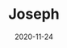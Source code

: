 ---
title: Joseph
description: Joseph is a super minimal content-focused theme for Jekyll.
image: '/assets/img/projects/joseph-preview.jpg'
price: 29
home: https://jekyllthemes.io/theme/joseph-blog-jekyll-theme
demo: https://joseph-jekyll.netlify.app/
date: 2020-11-24
---